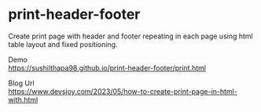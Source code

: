 # print-header-footer
Create print page with header and footer repeating in each page using html table layout and fixed positioning.  

Demo  
https://sushilthapa98.github.io/print-header-footer/print.html

Blog Url  
https://www.devsjoy.com/2023/05/how-to-create-print-page-in-html-with.html
